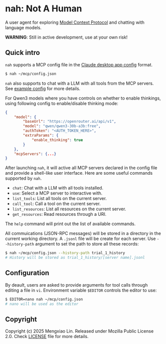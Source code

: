 nah: **N**ot **A** **H**uman
===
A user agent for exploring [Model Context Protocol](https://modelcontextprotocol.io) and chatting with language models.

**WARNING**: Still in active development, use at your own risk!

## Quick intro
`nah` supports a MCP config file in the [Claude desktop app config](https://modelcontextprotocol.io/quickstart/user) format.
```bash
$ nah ~/mcp/config.json
```

`nah` also supports to chat with a LLM with all tools from the MCP servers. See [example config](nah/examples/weather/config.json) for more details. 

For Qwen3 models where you have controls on whether to enable thinkings, using following config to enable/disable thinking mode:
```json
{
    "model": {
        "baseUrl": "https://openrouter.ai/api/v1",
        "model": "qwen/qwen3-30b-a3b:free",
        "authToken": "<AUTH_TOKEN_HERE>",
        "extraParams": {
            "enable_thinking": true
        }
    },
    "mcpServers": {...}
}
```

After launching `nah`, it will active all MCP servers declared in the config file and provide a shell-like user interface. Here are some useful commands supported by `nah`.
* `chat`:             Chat with a LLM with all tools installed.
* `use`:              Select a MCP server to interactive with.
* `list_tools`:       List all tools on the current server.
* `call_tool`:        Call a tool on the current server.
* `list_resources`:   List all resources on the current server.
* `get_resources`:    Read resources through a URI.

The `help` command will print out the list of available commands. 

All commuications (JSON-RPC messages) will be stored in a directory in the current working directory. A `.jsonl` file will be create for each server. Use `--history-path` argument to set the path to store all these records:
```bash
$ nah ~/mcp/config.json --history-path trial_1_history
# History will be stored as trial_1_history/[server name].jsonl
```

## Configuration
By deault, users are asked to provide arguments for tool calls through editing a file in `vi`. Environment variable `$EDITOR` controls the editor to use:
```bash
$ EDITOR=nano nah ~/mcp/config.json
# nano will be used as the editor
```

## Copyright
Copyright (c) 2025 Mengxiao Lin. Released under Mozilla Public License 2.0. Check [LICENSE](./LICENSE) file for more details.

